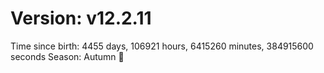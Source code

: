 # Version: v12.2.11
Time since birth: 4455 days, 106921 hours, 6415260 minutes, 384915600 seconds
Season: Autumn 🍁
